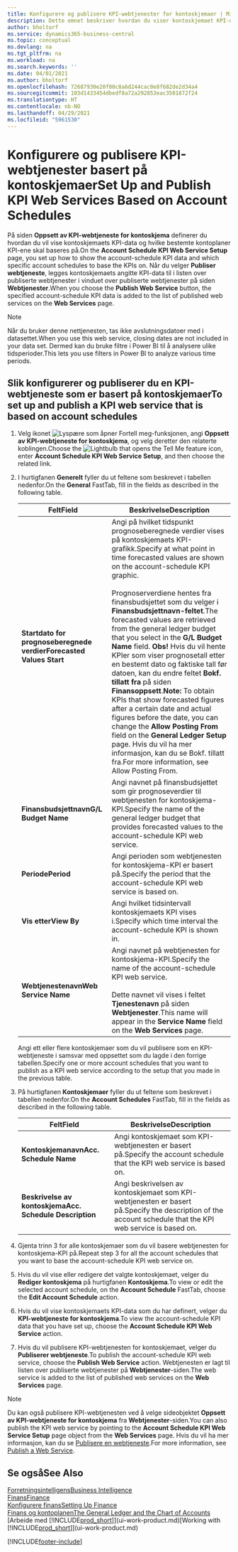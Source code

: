 ```yaml
---
title: Konfigurere og publisere KPI-webtjenester for kontoskjemaer | Microsoft Docs
description: Dette emnet beskriver hvordan du viser kontoskjemaet KPI-data som er basert på bestemte kontoskjemaer.
author: bholtorf
ms.service: dynamics365-business-central
ms.topic: conceptual
ms.devlang: na
ms.tgt_pltfrm: na
ms.workload: na
ms.search.keywords: ''
ms.date: 04/01/2021
ms.author: bholtorf
ms.openlocfilehash: 72687930e20f00c8a6d244cac0e8f682de2d34a4
ms.sourcegitcommit: 103d1433454dbedf8a72a292853eac3501872f24
ms.translationtype: HT
ms.contentlocale: nb-NO
ms.lasthandoff: 04/29/2021
ms.locfileid: "5961530"
---
```

# <a name="set-up-and-publish-kpi-web-services-based-on-account-schedules"></a><span data-ttu-id="8856d-103">Konfigurere og publisere KPI-webtjenester basert på kontoskjemaer</span><span class="sxs-lookup"><span data-stu-id="8856d-103">Set Up and Publish KPI Web Services Based on Account Schedules</span></span>
<span data-ttu-id="8856d-104">På siden **Oppsett av KPI-webtjeneste for kontoskjema** definerer du hvordan du vil vise kontoskjemaets KPI-data og hvilke bestemte kontoplaner KPI-ene skal baseres på.</span><span class="sxs-lookup"><span data-stu-id="8856d-104">On the **Account Schedule KPI Web Service Setup** page, you set up how to show the account-schedule KPI data and which specific account schedules to base the KPIs on.</span></span> <span data-ttu-id="8856d-105">Når du velger **Publiser webtjeneste**, legges kontoskjemaets angitte KPI-data til i listen over publiserte webtjenester i vinduet over publiserte webtjenester på siden **Webtjenester**.</span><span class="sxs-lookup"><span data-stu-id="8856d-105">When you choose the **Publish Web Service** button, the specified account-schedule KPI data is added to the list of published web services on the **Web Services** page.</span></span>  

> [!NOTE]
> <span data-ttu-id="8856d-106">Når du bruker denne nettjenesten, tas ikke avslutningsdatoer med i datasettet.</span><span class="sxs-lookup"><span data-stu-id="8856d-106">When you use this web service, closing dates are not included in your data set.</span></span> <span data-ttu-id="8856d-107">Dermed kan du bruke filtre i Power BI til å analysere ulike tidsperioder.</span><span class="sxs-lookup"><span data-stu-id="8856d-107">This lets you use filters in Power BI to analyze various time periods.</span></span>

## <a name="to-set-up-and-publish-a-kpi-web-service-that-is-based-on-account-schedules"></a><span data-ttu-id="8856d-108">Slik konfigurerer og publiserer du en KPI-webtjeneste som er basert på kontoskjemaer</span><span class="sxs-lookup"><span data-stu-id="8856d-108">To set up and publish a KPI web service that is based on account schedules</span></span>  
1.  <span data-ttu-id="8856d-109">Velg ikonet ![Lyspære som åpner Fortell meg-funksjonen](media/ui-search/search_small.png "Fortell hva du vil gjøre"), angi **Oppsett av KPI-webtjeneste for kontoskjema**, og velg deretter den relaterte koblingen.</span><span class="sxs-lookup"><span data-stu-id="8856d-109">Choose the ![Lightbulb that opens the Tell Me feature](media/ui-search/search_small.png "Tell me what you want to do") icon, enter **Account Schedule KPI Web Service Setup**, and then choose the related link.</span></span>  
2.  <span data-ttu-id="8856d-110">I hurtigfanen **Generelt** fyller du ut feltene som beskrevet i tabellen nedenfor.</span><span class="sxs-lookup"><span data-stu-id="8856d-110">On the **General** FastTab, fill in the fields as described in the following table.</span></span>  

    |<span data-ttu-id="8856d-111">Felt</span><span class="sxs-lookup"><span data-stu-id="8856d-111">Field</span></span>|<span data-ttu-id="8856d-112">Beskrivelse</span><span class="sxs-lookup"><span data-stu-id="8856d-112">Description</span></span>|  
    |---------------------------------|---------------------------------------|  
    |<span data-ttu-id="8856d-113">**Startdato for prognoseberegnede verdier**</span><span class="sxs-lookup"><span data-stu-id="8856d-113">**Forecasted Values Start**</span></span>|<span data-ttu-id="8856d-114">Angi på hvilket tidspunkt prognoseberegnede verdier vises på kontoskjemaets KPI-grafikk.</span><span class="sxs-lookup"><span data-stu-id="8856d-114">Specify at what point in time forecasted values are shown on the account-schedule KPI graphic.</span></span><br /><br /> <span data-ttu-id="8856d-115">Prognoserverdiene hentes fra finansbudsjettet som du velger i **Finansbudsjettnavn-feltet**.</span><span class="sxs-lookup"><span data-stu-id="8856d-115">The forecasted values are retrieved from the general ledger budget that you select in the **G/L Budget Name** field.</span></span> <span data-ttu-id="8856d-116">**Obs!** Hvis du vil hente KPIer som viser prognosetall etter en bestemt dato og faktiske tall før datoen, kan du endre feltet **Bokf. tillatt fra** på siden **Finansoppsett**.</span><span class="sxs-lookup"><span data-stu-id="8856d-116">**Note:**  To obtain KPIs that show forecasted figures after a certain date and actual figures before the date, you can change the **Allow Posting From** field on the **General Ledger Setup** page.</span></span> <span data-ttu-id="8856d-117">Hvis du vil ha mer informasjon, kan du se Bokf. tillatt fra.</span><span class="sxs-lookup"><span data-stu-id="8856d-117">For more information, see Allow Posting From.</span></span>|  
    |<span data-ttu-id="8856d-118">**Finansbudsjettnavn**</span><span class="sxs-lookup"><span data-stu-id="8856d-118">**G/L Budget Name**</span></span>|<span data-ttu-id="8856d-119">Angi navnet på finansbudsjettet som gir prognoseverdier til webtjenesten for kontoskjema-KPI.</span><span class="sxs-lookup"><span data-stu-id="8856d-119">Specify the name of the general ledger budget that provides forecasted values to the account-schedule KPI web service.</span></span>|  
    |<span data-ttu-id="8856d-120">**Periode**</span><span class="sxs-lookup"><span data-stu-id="8856d-120">**Period**</span></span>|<span data-ttu-id="8856d-121">Angi perioden som webtjenesten for kontoskjema-KPI er basert på.</span><span class="sxs-lookup"><span data-stu-id="8856d-121">Specify the period that the account-schedule KPI web service is based on.</span></span>|  
    |<span data-ttu-id="8856d-122">**Vis etter**</span><span class="sxs-lookup"><span data-stu-id="8856d-122">**View By**</span></span>|<span data-ttu-id="8856d-123">Angi hvilket tidsintervall kontoskjemaets KPI vises i.</span><span class="sxs-lookup"><span data-stu-id="8856d-123">Specify which time interval the account-schedule KPI is shown in.</span></span>|  
    |<span data-ttu-id="8856d-124">**Webtjenestenavn**</span><span class="sxs-lookup"><span data-stu-id="8856d-124">**Web Service Name**</span></span>|<span data-ttu-id="8856d-125">Angi navnet på webtjenesten for kontoskjema-KPI.</span><span class="sxs-lookup"><span data-stu-id="8856d-125">Specify the name of the account-schedule KPI web service.</span></span><br /><br /> <span data-ttu-id="8856d-126">Dette navnet vil vises i feltet **Tjenestenavn** på siden **Webtjenester**.</span><span class="sxs-lookup"><span data-stu-id="8856d-126">This name will appear in the **Service Name** field on the **Web Services** page.</span></span>|  

    <span data-ttu-id="8856d-127">Angi ett eller flere kontoskjemaer som du vil publisere som en KPI-webtjeneste i samsvar med oppsettet som du lagde i den forrige tabellen.</span><span class="sxs-lookup"><span data-stu-id="8856d-127">Specify one or more account schedules that you want to publish as a KPI web service according to the setup that you made in the previous table.</span></span>  

3.  <span data-ttu-id="8856d-128">På hurtigfanen **Kontoskjemaer** fyller du ut feltene som beskrevet i tabellen nedenfor.</span><span class="sxs-lookup"><span data-stu-id="8856d-128">On the **Account Schedules** FastTab, fill in the fields as described in the following table.</span></span>  

    |<span data-ttu-id="8856d-129">Felt</span><span class="sxs-lookup"><span data-stu-id="8856d-129">Field</span></span>|<span data-ttu-id="8856d-130">Beskrivelse</span><span class="sxs-lookup"><span data-stu-id="8856d-130">Description</span></span>|  
    |---------------------------------|---------------------------------------|  
    |<span data-ttu-id="8856d-131">**Kontoskjemanavn**</span><span class="sxs-lookup"><span data-stu-id="8856d-131">**Acc. Schedule Name**</span></span>|<span data-ttu-id="8856d-132">Angi kontoskjemaet som KPI-webtjenesten er basert på.</span><span class="sxs-lookup"><span data-stu-id="8856d-132">Specify the account schedule that the KPI web service is based on.</span></span>|  
    |<span data-ttu-id="8856d-133">**Beskrivelse av kontoskjema**</span><span class="sxs-lookup"><span data-stu-id="8856d-133">**Acc. Schedule Description**</span></span>|<span data-ttu-id="8856d-134">Angi beskrivelsen av kontoskjemaet som KPI-webtjenesten er basert på.</span><span class="sxs-lookup"><span data-stu-id="8856d-134">Specify the description of the account schedule that the KPI web service is based on.</span></span>|  

4.  <span data-ttu-id="8856d-135">Gjenta trinn 3 for alle kontoskjemaer som du vil basere webtjenesten for kontoskjema-KPI på.</span><span class="sxs-lookup"><span data-stu-id="8856d-135">Repeat step 3 for all the account schedules that you want to base the account-schedule KPI web service on.</span></span>  
5.  <span data-ttu-id="8856d-136">Hvis du vil vise eller redigere det valgte kontoskjemaet, velger du **Rediger kontoskjema** på hurtigfanen **Kontoskjema**.</span><span class="sxs-lookup"><span data-stu-id="8856d-136">To view or edit the selected account schedule, on the **Account Schedule** FastTab, choose the **Edit Account Schedule** action.</span></span>  
6.  <span data-ttu-id="8856d-137">Hvis du vil vise kontoskjemaets KPI-data som du har definert, velger du **KPI-webtjeneste for kontoskjema**.</span><span class="sxs-lookup"><span data-stu-id="8856d-137">To view the account-schedule KPI data that you have set up, choose the **Account Schedule KPI Web Service** action.</span></span>  
7.  <span data-ttu-id="8856d-138">Hvis du vil publisere KPI-webtjenesten for kontoskjemaet, velger du **Publiserer webtjeneste**.</span><span class="sxs-lookup"><span data-stu-id="8856d-138">To publish the account-schedule KPI web service, choose the **Publish Web Service** action.</span></span> <span data-ttu-id="8856d-139">Webtjenesten er lagt til listen over publiserte webtjenester på **Webtjenester**-siden.</span><span class="sxs-lookup"><span data-stu-id="8856d-139">The web service is added to the list of published web services on the **Web Services** page.</span></span>  

> [!NOTE]  
>  <span data-ttu-id="8856d-140">Du kan også publisere KPI-webtjenesten ved å velge sideobjektet **Oppsett av KPI-webtjeneste for kontoskjema** fra **Webtjenester**-siden.</span><span class="sxs-lookup"><span data-stu-id="8856d-140">You can also publish the KPI web service by pointing to the **Account Schedule KPI Web Service Setup** page object from the **Web Services** page.</span></span> <span data-ttu-id="8856d-141">Hvis du vil ha mer informasjon, kan du se [Publisere en webtjeneste](across-how-publish-web-service.md).</span><span class="sxs-lookup"><span data-stu-id="8856d-141">For more information, see [Publish a Web Service](across-how-publish-web-service.md).</span></span>  

## <a name="see-also"></a><span data-ttu-id="8856d-142">Se også</span><span class="sxs-lookup"><span data-stu-id="8856d-142">See Also</span></span>  
[<span data-ttu-id="8856d-143">Forretningsintelligens</span><span class="sxs-lookup"><span data-stu-id="8856d-143">Business Intelligence</span></span>](bi.md)  
[<span data-ttu-id="8856d-144">Finans</span><span class="sxs-lookup"><span data-stu-id="8856d-144">Finance</span></span>](finance.md)  
[<span data-ttu-id="8856d-145">Konfigurere finans</span><span class="sxs-lookup"><span data-stu-id="8856d-145">Setting Up Finance</span></span>](finance-setup-finance.md)  
[<span data-ttu-id="8856d-146">Finans og kontoplanen</span><span class="sxs-lookup"><span data-stu-id="8856d-146">The General Ledger and the Chart of Accounts</span></span>](finance-general-ledger.md)  
<span data-ttu-id="8856d-147">[Arbeide med [!INCLUDE[prod_short](includes/prod_short.md)]](ui-work-product.md)</span><span class="sxs-lookup"><span data-stu-id="8856d-147">[Working with [!INCLUDE[prod_short](includes/prod_short.md)]](ui-work-product.md)</span></span>


[!INCLUDE[footer-include](includes/footer-banner.md)]